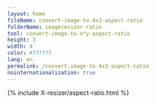 ```yaml
---
layout: home
fileName: convert-image-to-4x3-aspect-ratio
folderName: imageresizer-ratio
tool: convert-image-to-x*y-aspect-ratio
height: 3
width: 4
color: #ffffff
lang: en
permalink: /convert-image-to-4x3-aspect-ratio
nointernationalization: true
---
```


{% include X-resizer/aspect-ratio.html %}
